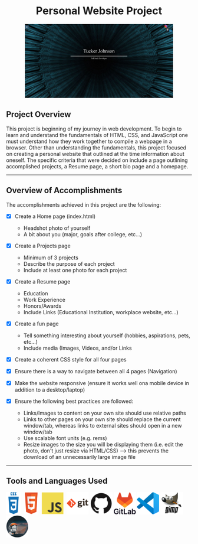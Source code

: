 <div align="center">
  <h1>Personal Website Project</h1>
  <img src="https://github.com/Tuck1297/tuck1297.github.io/blob/master/Media/homepage-personal-webpage.JPG" height="200"/>
</div>

## Project Overview

This project is beginning of my journey in web development. To begin to learn and understand the fundamentals of HTML, CSS, and JavaScript one must understand how they work together to compile a webpage in a browser. Other than understanding the fundamentals, this project focused on creating a personal website that outlined at the time information about oneself. The specific criteria that were decided on include a page outlining accomplished projects, a Resume page, a short bio page and a homepage. 

---

## Overview of Accomplishments

The accomplishments achieved in this project are the following: 
- [X] Create a Home page (index.html)
  - Headshot photo of yourself
  - A bit about you (major, goals after college, etc...)
- [X] Create a Projects page
  - Minimum of 3 projects 
  - Describe the purpose of each project
  - Include at least one photo for each project
- [X] Create a Resume page
  - Education
  - Work Experience
  - Honors/Awards
  - Include Links (Educational Institution, workplace website, etc...)
- [X] Create a fun page 
  - Tell something interesting about yourself (hobbies, aspirations, pets, etc...)
  - Include media (Images, Videos, and/or Links

- [X] Create a coherent CSS style for all four pages
- [X] Ensure there is a way to navigate between all 4 pages (Navigation)
- [X] Make the website responsive (ensure it works well ona  mobile device in addition to a desktop/laptop)
- [X] Ensure the following best practices are followed: 
  - Links/Images to content on your own site should use relative paths
  - Links to other pages on your own site should replace the current window/tab, whereas links to external sites should open in a new window/tab
  - Use scalable font units (e.g. rems)
  - Resize images to the size you will be displaying them (i.e. edit the photo, don't just resize via HTML/CSS) --> this prevents the download of an unnecessarily large image file
---

## Tools and Languages Used

<div>
  <img src="https://github.com/devicons/devicon/blob/master/icons/css3/css3-plain-wordmark.svg"  title="CSS3" alt="CSS" width="40" height="60"/>&nbsp;
  <img src="https://github.com/devicons/devicon/blob/master/icons/html5/html5-original.svg" title="HTML5" alt="HTML" width="40" height="60"/>&nbsp;
  <img src="https://github.com/devicons/devicon/blob/master/icons/javascript/javascript-original.svg" title="JavaScript" alt="JavaScript" width="60" height="60"/>&nbsp;
  <img src="https://github.com/devicons/devicon/blob/master/icons/git/git-original-wordmark.svg" title="Git" **alt="Git" width="60" height="60"/>
  <img src="https://github.com/devicons/devicon/blob/master/icons/github/github-original.svg" title="Github" **alt="Github" width="60" height="60"/>
  <img src="https://github.com/devicons/devicon/blob/master/icons/gitlab/gitlab-original-wordmark.svg" title="Gitlab" **alt="Gitlab" width="60" height="60"/>
  <img src="https://github.com/devicons/devicon/blob/master/icons/vscode/vscode-original.svg" title="vscode" **alt="vscode" width="60" height="60"/>
  <img src="https://github.com/devicons/devicon/blob/master/icons/gimp/gimp-original-wordmark.svg" title="Gimp" **alt="Gimp" width="60" height="60"/>
    <img src="https://github.com/Tuck1297/Crime-VueJS-UI/blob/main/images/foundation.svg" title="Foundation" **alt="Foundation" width="60" height="60"/>
</div>
